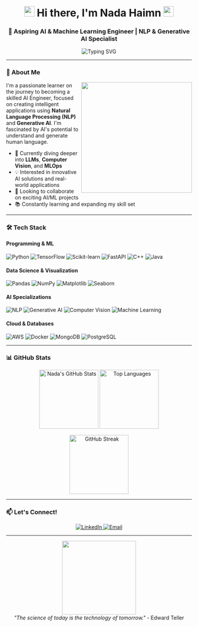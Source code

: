 <h1 align="center">
  <img src="https://media.giphy.com/media/hvRJCLFzcasrR4ia7z/giphy.gif" width="28">
  Hi there, I'm Nada Haimn 
  <img src="https://media.giphy.com/media/hvRJCLFzcasrR4ia7z/giphy.gif" width="28">
</h1>
<h3 align="center">🚀 Aspiring AI & Machine Learning Engineer | NLP & Generative AI Specialist</h3>

<p align="center">
  <img src="https://readme-typing-svg.herokuapp.com?font=Fira+Code&pause=1000&color=22D3EE&center=true&vCenter=true&width=435&lines=Building+Intelligent+Applications;NLP+%7C+Generative+AI+%7C+Computer+Vision;Machine+Learning+Enthusiast" alt="Typing SVG" />
</p>

---

### 🤖 About Me

<img align="right" src="https://media.giphy.com/media/L1R1tvI9svkIWwpVYr/giphy.gif" width="300">

I'm a passionate learner on the journey to becoming a skilled AI Engineer, focused on creating intelligent applications using **Natural Language Processing (NLP)** and **Generative AI**. I'm fascinated by AI's potential to understand and generate human language.

- 🌱 Currently diving deeper into **LLMs**, **Computer Vision**, and **MLOps**
- 💡 Interested in innovative AI solutions and real-world applications
- 🎯 Looking to collaborate on exciting AI/ML projects
- 📚 Constantly learning and expanding my skill set

---

### 🛠️ Tech Stack

#### **Programming & ML**
![Python](https://img.shields.io/badge/Python-3776AB?style=for-the-badge&logo=python&logoColor=white)
![TensorFlow](https://img.shields.io/badge/TensorFlow-FF6F00?style=for-the-badge&logo=tensorflow&logoColor=white)
![Scikit-learn](https://img.shields.io/badge/Scikit--learn-F7931E?style=for-the-badge&logo=scikit-learn&logoColor=white)
![FastAPI](https://img.shields.io/badge/FastAPI-009688?style=for-the-badge&logo=fastapi&logoColor=white)
![C++](https://img.shields.io/badge/C++-00599C?style=for-the-badge&logo=c%2B%2B&logoColor=white)
![Java](https://img.shields.io/badge/Java-ED8B00?style=for-the-badge&logo=java&logoColor=white)

#### **Data Science & Visualization**
![Pandas](https://img.shields.io/badge/Pandas-150458?style=for-the-badge&logo=pandas&logoColor=white)
![NumPy](https://img.shields.io/badge/NumPy-013243?style=for-the-badge&logo=numpy&logoColor=white)
![Matplotlib](https://img.shields.io/badge/Matplotlib-11557c?style=for-the-badge&logo=python&logoColor=white)
![Seaborn](https://img.shields.io/badge/Seaborn-3776AB?style=for-the-badge&logo=python&logoColor=white)

#### **AI Specializations**
![NLP](https://img.shields.io/badge/NLP-8A2BE2?style=for-the-badge&logo=ai&logoColor=white)
![Generative AI](https://img.shields.io/badge/Generative_AI-FF6B6B?style=for-the-badge&logo=ai&logoColor=white)
![Computer Vision](https://img.shields.io/badge/Computer_Vision-00CED1?style=for-the-badge&logo=eye&logoColor=white)
![Machine Learning](https://img.shields.io/badge/Machine_Learning-FFD700?style=for-the-badge&logo=brain&logoColor=black)

#### **Cloud & Databases**
![AWS](https://img.shields.io/badge/AWS-232F3E?style=for-the-badge&logo=amazon-aws&logoColor=white)
![Docker](https://img.shields.io/badge/Docker-2496ED?style=for-the-badge&logo=docker&logoColor=white)
![MongoDB](https://img.shields.io/badge/MongoDB-47A248?style=for-the-badge&logo=mongodb&logoColor=white)
![PostgreSQL](https://img.shields.io/badge/PostgreSQL-336791?style=for-the-badge&logo=postgresql&logoColor=white)

---

### 📊 GitHub Stats

<p align="center">
  <img src="https://github-readme-stats.vercel.app/api?username=YOUR_USERNAME&show_icons=true&theme=radical" alt="Nada's GitHub Stats" height="160"/>
  <img src="https://github-readme-stats.vercel.app/api/top-langs/?username=YOUR_USERNAME&layout=compact&theme=radical" alt="Top Languages" height="160"/>
</p>

<p align="center">
  <img src="https://github-readme-streak-stats.herokuapp.com/?user=YOUR_USERNAME&theme=radical" alt="GitHub Streak" height="160"/>
</p>

---

### 📫 Let's Connect!

<p align="center">
  <a href="[https://www.linkedin.com/in/nadahaimn]">
    <img src="https://img.shields.io/badge/LinkedIn-0077B5?style=for-the-badge&logo=linkedin&logoColor=white" alt="LinkedIn"/>
  </a>
  <a href="mailto:[nadahaimn2170@gmail.com]">
    <img src="https://img.shields.io/badge/Email-D14836?style=for-the-badge&logo=gmail&logoColor=white" alt="Email"/>
  </a>
</p>

---

<p align="center">
  <img src="https://media.giphy.com/media/qgQUggAC3Pfv687qPC/giphy.gif" width="200">
  <br>
  <i>"The science of today is the technology of tomorrow."</i> - Edward Teller
</p>
